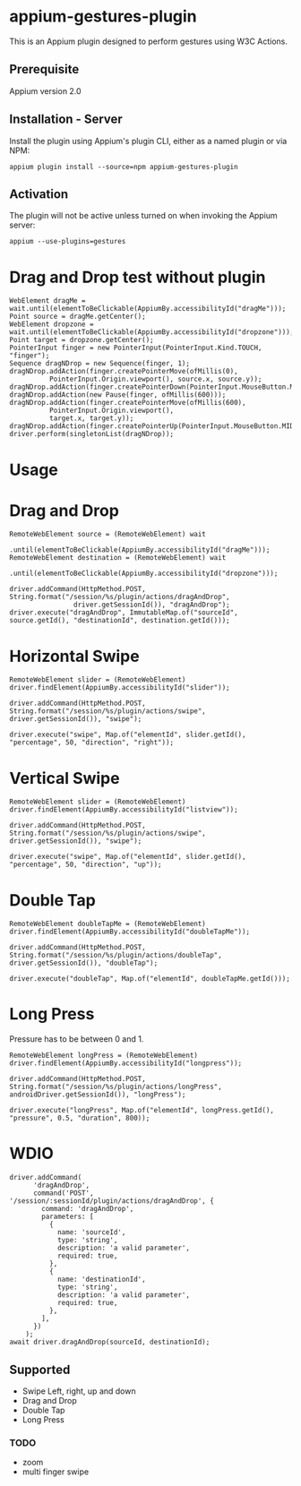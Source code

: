 # appium-gestures-plugin

This is an Appium plugin designed to perform gestures using W3C Actions.

## Prerequisite

Appium version 2.0

## Installation - Server

Install the plugin using Appium's plugin CLI, either as a named plugin or via NPM:

```
appium plugin install --source=npm appium-gestures-plugin
```

## Activation

The plugin will not be active unless turned on when invoking the Appium server:

```
appium --use-plugins=gestures
```

# Drag and Drop test without plugin

```
WebElement dragMe = wait.until(elementToBeClickable(AppiumBy.accessibilityId("dragMe")));
Point source = dragMe.getCenter();
WebElement dropzone = wait.until(elementToBeClickable(AppiumBy.accessibilityId("dropzone")));
Point target = dropzone.getCenter();
PointerInput finger = new PointerInput(PointerInput.Kind.TOUCH, "finger");
Sequence dragNDrop = new Sequence(finger, 1);
dragNDrop.addAction(finger.createPointerMove(ofMillis(0),
          PointerInput.Origin.viewport(), source.x, source.y));
dragNDrop.addAction(finger.createPointerDown(PointerInput.MouseButton.MIDDLE.asArg()));
dragNDrop.addAction(new Pause(finger, ofMillis(600)));
dragNDrop.addAction(finger.createPointerMove(ofMillis(600),
          PointerInput.Origin.viewport(),
          target.x, target.y));
dragNDrop.addAction(finger.createPointerUp(PointerInput.MouseButton.MIDDLE.asArg()));
driver.perform(singletonList(dragNDrop));
```

# Usage

# Drag and Drop

```
RemoteWebElement source = (RemoteWebElement) wait
                .until(elementToBeClickable(AppiumBy.accessibilityId("dragMe")));
RemoteWebElement destination = (RemoteWebElement) wait
                .until(elementToBeClickable(AppiumBy.accessibilityId("dropzone")));

driver.addCommand(HttpMethod.POST, String.format("/session/%s/plugin/actions/dragAndDrop",
                driver.getSessionId()), "dragAndDrop");
driver.execute("dragAndDrop", ImmutableMap.of("sourceId", source.getId(), "destinationId", destination.getId()));
```

# Horizontal Swipe

```
RemoteWebElement slider = (RemoteWebElement) driver.findElement(AppiumBy.accessibilityId("slider"));

driver.addCommand(HttpMethod.POST, String.format("/session/%s/plugin/actions/swipe", driver.getSessionId()), "swipe");

driver.execute("swipe", Map.of("elementId", slider.getId(), "percentage", 50, "direction", "right"));
```

# Vertical Swipe

```
RemoteWebElement slider = (RemoteWebElement) driver.findElement(AppiumBy.accessibilityId("listview"));

driver.addCommand(HttpMethod.POST, String.format("/session/%s/plugin/actions/swipe", driver.getSessionId()), "swipe");

driver.execute("swipe", Map.of("elementId", slider.getId(), "percentage", 50, "direction", "up"));
```

# Double Tap

```
RemoteWebElement doubleTapMe = (RemoteWebElement) driver.findElement(AppiumBy.accessibilityId("doubleTapMe"));

driver.addCommand(HttpMethod.POST, String.format("/session/%s/plugin/actions/doubleTap", driver.getSessionId()), "doubleTap");

driver.execute("doubleTap", Map.of("elementId", doubleTapMe.getId()));
```

# Long Press

Pressure has to be between 0 and 1.

```
RemoteWebElement longPress = (RemoteWebElement) driver.findElement(AppiumBy.accessibilityId("longpress"));

driver.addCommand(HttpMethod.POST, String.format("/session/%s/plugin/actions/longPress", androidDriver.getSessionId()), "longPress");

driver.execute("longPress", Map.of("elementId", longPress.getId(), "pressure", 0.5, "duration", 800));

```

# WDIO

```
driver.addCommand(
      'dragAndDrop',
      command('POST', '/session/:sessionId/plugin/actions/dragAndDrop', {
        command: 'dragAndDrop',
        parameters: [
          {
            name: 'sourceId',
            type: 'string',
            description: 'a valid parameter',
            required: true,
          },
          {
            name: 'destinationId',
            type: 'string',
            description: 'a valid parameter',
            required: true,
          },
        ],
      })
    );
await driver.dragAndDrop(sourceId, destinationId);

```

## Supported

- Swipe Left, right, up and down
- Drag and Drop
- Double Tap
- Long Press

### TODO

- zoom
- multi finger swipe

```

```
